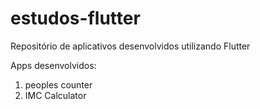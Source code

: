 # estudos-flutter
 Repositório de aplicativos desenvolvidos utilizando Flutter
 
 
 Apps desenvolvidos:
 
 1. peoples counter
 2. IMC Calculator
